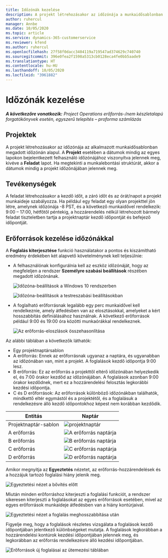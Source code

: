 ```yaml
---
title: Időzónák kezelése
description: A projekt létrehozásakor az időzónája a munkaidősablonban megadott időzónán alapul.
author: ruhercul
manager: Annbe
ms.date: 10/05/2020
ms.topic: article
ms.service: dynamics-365-customerservice
ms.reviewer: kfend
ms.author: ruhercul
ms.openlocfilehash: 27f58f0dacc3404119a719547ad374629c740740
ms.sourcegitcommit: 396e0fea2f1598a5313cb0128eca4fe0bb5aade9
ms.translationtype: HT
ms.contentlocale: hu-HU
ms.lasthandoff: 10/05/2020
ms.locfileid: "3961882"
---
```

# <a name="manage-time-zones"></a>Időzónák kezelése

_**A következőre vonatkozik:** Project Operations erőforrás-/nem készletalapú forgatókönyvek esetén, egyszerű telepítés – proforma számlázás_


## <a name="projects"></a>Projektek

A projekt létrehozásakor az időzónája az alkalmazott munkaidősablonban megadott időzónán alapul. A **Projekt** esetében a dátumok mindig az egyes lapokon bejelentkezett felhasználó időzónájához viszonyítva jelennek meg, kivéve a **Feladat** lapot. Ha megtekinti a munkalebontási struktúrát, akkor a dátumok mindig a projekt időzónájában jelennek meg.

## <a name="tasks"></a>Tevékenységek

A feladat létrehozásakor a kezdő időt, a záró időt és az órát/napot a projekt munkaideje szabályozza. Ha például egy feladat egy olyan projekttel jön létre, amelynek időzónája -8 PST, és a következő munkaidővel rendelkezik: 9:00 – 17:00, hétfőtől péntekig, a hozzárendelés nélkül létrehozott bármely feladat tiszteletben tartja a projektnaptár kezdő időpontját és befejező időpontját.

## <a name="manage-resources-with-time-zones"></a>Erőforrások kezelése időzónákkal

A **Foglalás kiterjesztése** funkció használatakor a pontos és kiszámítható eredmény érdekében két alapvető követelménynek kell teljesülnie:  

- A felhasználónak konfigurálnia kell az eszköz időzónáját, hogy az megfeleljen a rendszer **Személyre szabási beállítások** részében megadott időzónának.
 
  ![Időzóna-beállítások a Windows 10 rendszerben](media/reconcile-assignments-03.png)

  ![Időzóna-beállítások a testreszabási beállításokban](media/reconcile-assignments-04.png)
 
- A foglalható erőforrásnak legalább egy perc munkaidővel kell rendelkeznie, amely átfedésben van az elosztásokkal, amelyeket a kért hosszabbítás definiálásához használnak. A következő erőforrások például 9:00 és 19:00 óra közötti munkaórákkal rendelkeznek. 

  ![Az erőforrás-eloszlások összehasonlítása](media/reconcile-assignments-05.png)

Az alábbi táblában a következők láthatók:

- Egy projektnaptársablon
- A erőforrás: Ennek az erőforrásnak ugyanaz a naptára, és ugyanabban az időzónában van, mint a projekt. A foglalások kezdő időpontja 9:00 lesz.
- B erőforrás: Ez az erőforrás a projekttől eltérő időzónában helyezkedik el, és 7:00 órakor kezdőd az időzónájában. A foglalások azonban 9:00 órakor kezdődnek, mert ez a hozzárendelési felosztás legkorábbi kezdési időpontja.
- C és D erőforrások: Az erőforrások különböző időzónákban találhatók, mindkettő eltér egymástól és a projektétől, és a foglalásuk a rendelkezésre álló kezdő időpontokhoz képest nem korábban kezdődik.

|Entitás  |Naptár  |
|-|-|
|Projektnaptár-sablon   | ![projektnaptár](media/reconcile-assignments-06.png) |
|A erőforrás  | ![A erőforrás naptárja](media/reconcile-assignments-06.png) |
|B erőforrás  |  ![B erőforrás naptárja](media/reconcile-assignments-07.png) |
|C erőforrás  |  ![C erőforrás naptárja](media/reconcile-assignments-08.png) |
|D erőforrás  | ![D erőforrás naptárja](media/reconcile-assignments-09.png)  |
 
Amikor megnyitja az **Egyeztetés** nézetet, az erőforrás-hozzárendelések és a hozzájuk tartozó foglalási hiány jelenik meg.

![Egyeztetési nézet a bővítés előtt](media/reconcile-assignments-10.png)

Miután minden erőforráshoz kiterjeszti a foglalási funkciót, a rendszer sikeresen kiterjeszti a foglalásokat az egyes erőforrások esetében, mivel az egyes erőforrások munkaideje átfedésben van a hiány kontúrjaival.

![Egyeztetési nézet a foglalás meghosszabbítása után](media/reconcile-assignments-11.png) 

Figyelje meg, hogy a foglalások részletes vizsgálata a foglalások kezdő időpontjában jelentkező különbségeket mutatja. A foglalások legkorábban a hozzárendelési kontúrok kezdési időpontjában jelennek meg, és legkorábban az erőforrás rendelkezésre álló kezdési időpontjában.

![Erőforrások új foglalásai az ütemezési táblában](media/reconcile-assignments-12.png)
